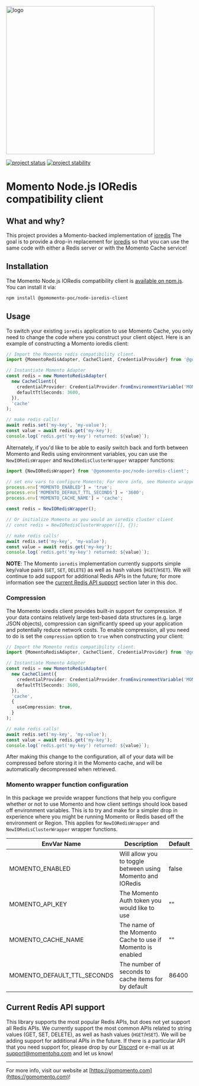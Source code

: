 <img src="https://docs.momentohq.com/img/momento-logo-forest.svg" alt="logo" width="400"/>

[![project status](https://momentohq.github.io/standards-and-practices/badges/project-status-official.svg)](https://github.com/momentohq/standards-and-practices/blob/main/docs/momento-on-github.md)
[![project stability](https://momentohq.github.io/standards-and-practices/badges/project-stability-alpha.svg)](https://github.com/momentohq/standards-and-practices/blob/main/docs/momento-on-github.md)


# Momento Node.js IORedis compatibility client

## What and why?

This project provides a Momento-backed implementation of [ioredis](https://github.com/luin/ioredis)
The goal is to provide a drop-in replacement for [ioredis](https://github.com/luin/ioredis) so that you can
use the same code with either a Redis server or with the Momento Cache service!

## Installation

The Momento Node.js IORedis compatibility client is [available on npm.js](https://www.npmjs.com/package/@gomomento-poc/node-ioredis-client). You can install it via:

```bash
npm install @gomomento-poc/node-ioredis-client
```

## Usage

To switch your existing `ioredis` application to use Momento Cache, you only need to change the code where you construct your client object. Here is an example of constructing a Momento ioredis client:

```typescript
// Import the Momento redis compatibility client.
import {MomentoRedisAdapter, CacheClient, CredentialProvider} from '@gomomento-poc/node-ioredis-client';

// Instantiate Momento Adapter
const redis = new MomentoRedisAdapter(
  new CacheClient({
    credentialProvider: CredentialProvider.fromEnvironmentVariable('MOMENTO_API_KEY'),
    defaultTtlSeconds: 3600,
  }),
  'cache'
);

// make redis calls!
await redis.set('my-key', 'my-value');
const value = await redis.get('my-key');
console.log(`redis.get('my-key') returned: ${value}`);

```

Alternately, if you'd like to be able to easily switch back and forth between Momento and Redis using environment variables, you can use the `NewIORedisWrapper` and `NewIORedisClusterWrapper` wrapper functions:

```typescript
import {NewIORedisWrapper} from '@gomomento-poc/node-ioredis-client';

// set env vars to configure Momento; For more info, see Momento wrapper function configuration section.
process.env['MOMENTO_ENABLED'] = 'true';
process.env['MOMENTO_DEFAULT_TTL_SECONDS'] = '3600';
process.env['MOMENTO_CACHE_NAME'] = 'cache';

const redis = NewIORedisWrapper();

// Or initialize Momento as you would an ioredis cluster client
// const redis = NewIORedisClusterWrapper([], {});

// make redis calls!
await redis.set('my-key', 'my-value');
const value = await redis.get('my-key');
console.log(`redis.get('my-key') returned: ${value}`);

```

**NOTE**: The Momento `ioredis` implementation currently supports simple key/value pairs (`GET`, `SET`, `DELETE`) as well as hash values (`HGET`/`HSET`). We will continue to add support for additional Redis APIs in the future; for more information see the [current Redis API support](#current-redis-api-support) section later in this doc.

### Compression

The Momento ioredis client provides built-in support for compression. If your data contains relatively large text-based data structures (e.g. large JSON objects), compression can significantly speed up your application and potentially reduce network costs. To enable compression, all you need to do is set the `compression` option to `true` when constructing your client:

```typescript
// Import the Momento redis compatibility client.
import {MomentoRedisAdapter, CacheClient, CredentialProvider} from '@gomomento-poc/node-ioredis-client';

// Instantiate Momento Adapter
const redis = new MomentoRedisAdapter(
  new CacheClient({
    credentialProvider: CredentialProvider.fromEnvironmentVariable('MOMENTO_API_KEY'),
    defaultTtlSeconds: 3600,
  }),
  'cache',
  {
    useCompression: true,
  }
);

// make redis calls!
await redis.set('my-key', 'my-value');
const value = await redis.get('my-key');
console.log(`redis.get('my-key') returned: ${value}`);

```

After making this change to the configuration, all of your data will be compressed before storing it in the Momento cache, and will be automatically decompressed when retrieved.

### Momento wrapper function configuration

In this package we provide wrapper functions that help you configure whether or not to use Momento and how client settings should look based off environment variables. This is to try and make for a simpler drop in experience where you might be running Momento or Redis based off the environment or Region. This applies for `NewIORedisWrapper` and `NewIORedisClusterWrapper` wrapper functions.

| EnvVar Name                 | Description                                                | Default |
|-----------------------------|------------------------------------------------------------|---------|
| MOMENTO_ENABLED             | Will allow you to toggle between using Momento and IORedis | false   |
| MOMENTO_API_KEY             | The Momento Auth token you would like to use               | ""      |
| MOMENTO_CACHE_NAME          | The name of the Momento Cache to use if Momento is enabled | ""      |
| MOMENTO_DEFAULT_TTL_SECONDS | The number of seconds to cache items for by default        | 86400   |

## Current Redis API support

This library supports the most popular Redis APIs, but does not yet support all Redis APIs. We currently support the most common APIs related to string values (GET, SET, DELETE), as well as hash values (`HGET`/`HSET`). We will be adding support for additional APIs in the future. If there is a particular API that you need support for, please drop by our [Discord](https://discord.com/invite/3HkAKjUZGq) or e-mail us at [support@momentohq.com](mailto:support@momentohq.com) and let us know!

----------------------------------------------------------------------------------------
For more info, visit our website at [https://gomomento.com](https://gomomento.com)!
